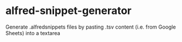 # alfred-snippet-generator
Generate .alfredsnippets files by pasting .tsv content (i.e. from Google Sheets) into a textarea
